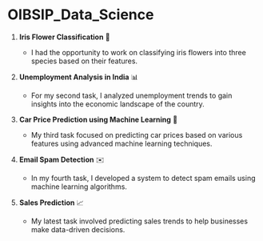# OIBSIP_Data_Science

1. **Iris Flower Classification** 🌸
   - I had the opportunity to work on classifying iris flowers into three species based on their features.
   
2. **Unemployment Analysis in India** 📊
   - For my second task, I analyzed unemployment trends to gain insights into the economic landscape of the country.

3. **Car Price Prediction using Machine Learning** 🚗
   - My third task focused on predicting car prices based on various features using advanced machine learning techniques.

4. **Email Spam Detection** ✉️
   - In my fourth task, I developed a system to detect spam emails using machine learning algorithms.

5. **Sales Prediction** 📈
   - My latest task involved predicting sales trends to help businesses make data-driven decisions.

